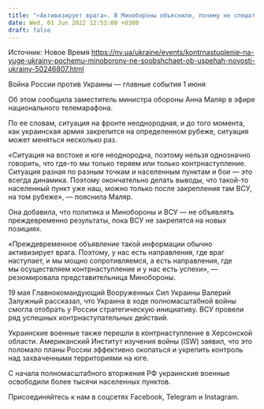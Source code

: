 ```yaml
---
title: "«Активизирует врага». В Минобороны объяснили, почему не спешат сообщать об успехах в контрнаступлении ВСУ"
date: Wed, 01 Jun 2022 12:53:00 +0300
draft: false
---
```

Источник: Новое Время https://nv.ua/ukraine/events/kontrnastuplenie-na-yuge-ukrainy-pochemu-minoborony-ne-soobshchaet-ob-uspehah-novosti-ukrainy-50246807.html


Война России против Украины — главные события 1 июня

 Об этом сообщила заместитель министра обороны Анна Маляр в эфире национального телемарафона.

По ее словам, ситуация на фронте неоднородная, и до того момента, как украинская армия закрепится на определенном рубеже, ситуация может меняться несколько раз.

«Ситуация на востоке и юге неоднородна, поэтому нельзя однозначно говорить, что где-то мы только теряем или только контрнаступление. Ситуация разная по разным точкам и населенным пунктам и бои — это всегда динамика. Поэтому окончательно делать выводы, что такой-то населенный пункт уже наш, можно только после закрепления там ВСУ, на том рубеже», — пояснила Маляр.

Она добавила, что политика и Минобороны и ВСУ — не объявлять преждевременно результаты, пока ВСУ не закрепятся на новых позициях.

«Преждевременное объявление такой информации обычно активизирует врага. Поэтому, у нас есть направления, где враг наступает, и мы мощно сопротивляемся, а есть направления, где мы осуществляем контрнаступление и у нас есть успехи», — резюмировала представительница Минобороны.

19 мая Главнокомандующий Вооруженных Сил Украины Валерий Залужный рассказал, что Украина в ходе полномасштабной войны смогла отобрать у России стратегическую инициативу. ВСУ провели ряд успешных контрнаступательных действий.

Украинские военные также перешли в контрнаступление в Херсонской области. Американский Институт изучения войны (ISW) заявил, что это поломало планы России эффективно окопаться и укрепить контроль над захваченными территориями на юге.

С начала полномасштабного вторжения РФ украинские военные освободили более тысячи населенных пунктов.

Присоединяйтесь к нам в соцсетях Facebook, Telegram и Instagram.
